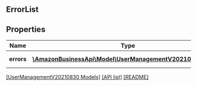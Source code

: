 ## ErrorList

## Properties

Name | Type | Description | Notes
------------ | ------------- | ------------- | -------------
**errors** | [**\AmazonBusinessApi\Model\UserManagementV20210830\Error[]**](Error.md) | The list of errors. |

[[UserManagementV20210830 Models]](../) [[API list]](../../Api) [[README]](../../../README.md)
